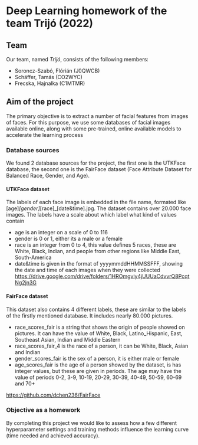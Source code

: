# Deep Learning homework of the team Trijó (2022)
## Team
Our team, named *Trijó*, consists of the following members:<br/>
+ Soroncz-Szabó, Flórián (J0QWCB)
+ Schäffer, Tamás (CO2WYC)
+ Frecska, Hajnalka (C1MTMR)

## Aim of the project
The primary objective is to extract a number of facial features from images of faces. For this purpose, we use some databases of facial images available online, along with some pre-trained, online available models to accelerate the learning process

### Database sources
We found 2 database sources for the project, the first one is the UTKFace database, the second one is the FairFace dataset (Face Attribute Dataset for Balanced Race, Gender, and Age).
#### UTKFace dataset
The labels of each face image is embedded in the file name, formated like [age]_[gender]_[race]_[date&time].jpg. The dataset contains over 20.000 face images.
The labels have a scale about which label what kind of values contain
+ age is an integer on a scale of 0 to 116
+ gender is 0 or 1, either its a male or a female
+ race is an integer from 0 to 4, this value defines 5 races, these are White, Black, Indian, and people from other regions like Middle East, South-America
+ date&time is given in the format of yyyymmddHHMMSSFFF, showing the date and time of each images when they were collected
https://drive.google.com/drive/folders/1HROmgviy4jUUUaCdvvrQ8PcqtNg2jn3G

#### FairFace dataset
This dataset also contains 4 different labels, these are similar to the labels of the firstly mentioned database. It includes nearly 80.000 pictures.
+ race_scores_fair is a string that shows the origin of people showed on pictures. It can have the value of White, Black, Latino_Hispanic, East, Southeast Asian, Indian and Middle Eastern
+ race_scores_fair_4 is the race of a person, it can be White, Black, Asian and Indian
+ gender_scores_fair is the sex of a person, it is either male or female
+ age_scores_fair is the age of a person showed by the dataset, is has integer values, but these are given in periods. The age may have the value of periods 0-2, 3-9, 10-19, 20-29, 30-39, 40-49, 50-59, 60-69 and 70+

https://github.com/dchen236/FairFace

### Objective as a homework
By completing this project we would like to assess how a few different hyperparameter settings and training methods influence the learning curve (time needed and achieved accuracy).
